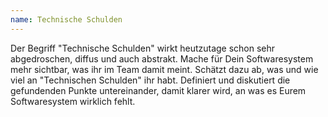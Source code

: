 ```yaml
---
name: Technische Schulden
---
```

Der Begriff "Technische Schulden" wirkt heutzutage schon sehr abgedroschen, diffus und auch abstrakt. Mache für Dein Softwaresystem mehr sichtbar, was ihr im Team damit meint. Schätzt dazu ab, was und wie viel an "Technischen Schulden" ihr habt. Definiert und diskutiert die gefundenden Punkte untereinander, damit klarer wird, an was es Eurem Softwaresystem wirklich fehlt.